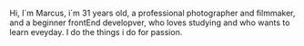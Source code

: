 Hi, I´m Marcus, i´m 31 years old, a professional photographer and filmmaker, and a beginner frontEnd developver, who loves studying and who wants to learn eveyday. I do the things i do for passion. 
